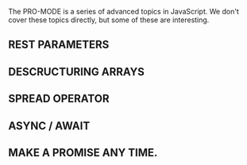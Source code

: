 The PRO-MODE is a series of advanced topics in JavaScript. We don't cover these topics directly, but some of these are interesting.

## REST PARAMETERS

## DESCRUCTURING ARRAYS

## SPREAD OPERATOR

## ASYNC / AWAIT

## MAKE A PROMISE ANY TIME.